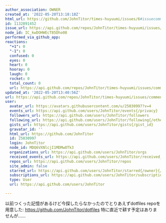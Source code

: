 ```yaml
---
author_association: OWNER
created_at: '2022-05-20T13:18:18Z'
html_url: https://github.com/JohnTitor/times-huyuumi/issues/6#issuecomment-1132891452
id: 1132891452
issue_url: https://api.github.com/repos/JohnTitor/times-huyuumi/issues/6
node_id: IC_kwDOHWEcT85Dho08
performed_via_github_app: 
reactions:
  "+1": 0
  "-1": 0
  confused: 0
  eyes: 0
  heart: 0
  hooray: 0
  laugh: 0
  rocket: 0
  total_count: 0
  url: https://api.github.com/repos/JohnTitor/times-huyuumi/issues/comments/1132891452/reactions
updated_at: '2022-05-20T13:40:56Z'
url: https://api.github.com/repos/JohnTitor/times-huyuumi/issues/comments/1132891452
user:
  avatar_url: https://avatars.githubusercontent.com/u/25030997?v=4
  events_url: https://api.github.com/users/JohnTitor/events{/privacy}
  followers_url: https://api.github.com/users/JohnTitor/followers
  following_url: https://api.github.com/users/JohnTitor/following{/other_user}
  gists_url: https://api.github.com/users/JohnTitor/gists{/gist_id}
  gravatar_id: ''
  html_url: https://github.com/JohnTitor
  id: 25030997
  login: JohnTitor
  node_id: MDQ6VXNlcjI1MDMwOTk3
  organizations_url: https://api.github.com/users/JohnTitor/orgs
  received_events_url: https://api.github.com/users/JohnTitor/received_events
  repos_url: https://api.github.com/users/JohnTitor/repos
  site_admin: false
  starred_url: https://api.github.com/users/JohnTitor/starred{/owner}{/repo}
  subscriptions_url: https://api.github.com/users/JohnTitor/subscriptions
  type: User
  url: https://api.github.com/users/JohnTitor

---
```

以前つくった記憶があるけど今探したらなかったのでとりあえずdotfiles repoを用意した: https://github.com/JohnTitor/dotfiles
特に直近で耕す予定はありませんが……